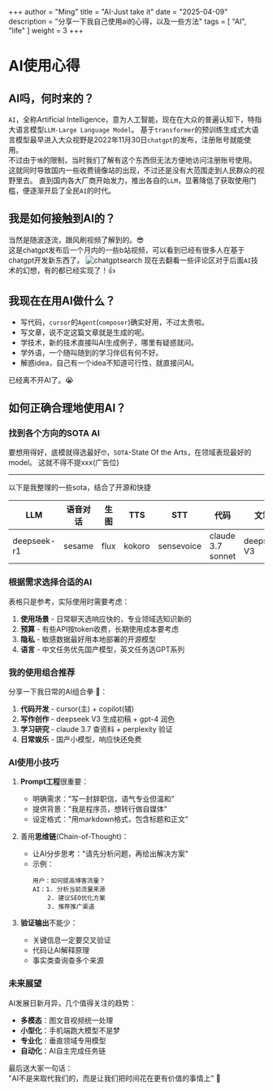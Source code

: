 +++
author = "Ming"
title = "AI-Just take it"
date = "2025-04-09"
description = "分享一下我自己使用ai的心得，以及一些方法"
tags = [
    "AI",
    "life"
]
weight = 3
+++

# AI使用心得
## AI吗，何时来的？

`AI`，全称Artificial Intelligence，意为人工智能，现在在大众的普遍认知下，特指大语言模型`LLM-Large Language Model`。
基于`transformer`的预训练生成式大语言模型最早进入大众视野是2022年11月30日`chatgpt`的发布，注册账号就能使用。  
不过由于`墙`的限制，当时我们了解有这个东西但无法方便地访问注册账号使用。
这就同时导致国内一些收费镜像站的出现，不过还是没有大范围走到人民群众的视野里去。
直到国内各大厂商开始发力，推出各自的`LLM`，显著降低了获取使用门槛，便逐渐开启了全民`AI`的时代。

## 我是如何接触到AI的？
当然是随波逐流，跟风刷视频了解到的。:sunglasses:  
这是chatgpt发布后一个月内的一些b站视频，可以看到已经有很多人在基于chatgpt开发新东西了。
![chatgptsearch](/img/chatgptsearch.png)
现在去翻看一些评论区对于后面`AI`技术的幻想，有的都已经实现了！:+1:

## 我现在在用AI做什么？
- 写代码，`cursor`的`Agent`(`composer`)确实好用，不过太贵啦。
- 写文章，说不定这篇文章就是生成的呢。
- 学技术，新的技术直接叫AI生成例子，哪里有疑惑就问。
- 学外语，一个随叫随到的学习伴侣有何不好。
- 解惑idea，自己有一个idea不知道可行性，就直接问AI。

已经离不开AI了。:sob:

## 如何正确合理地使用AI？
### 找到各个方向的SOTA AI  

要想用得好，底模就得选最好🤓，`SOTA`-State Of the Arts，在领域表现最好的model。
这就不得不提xxx(广告位)

---
以下是我整理的一些sota，结合了开源和快捷  

| LLM          | 语音对话 | 生图   | TTS     | STT         | 代码                | 文笔          |
|--------------|----------|--------|---------|-------------|---------------------|---------------|
| deepseek-r1  | sesame   | flux   | kokoro  | sensevoice   | claude 3.7 sonnet   | deepseek V3   |

### 根据需求选择合适的AI

表格只是参考，实际使用时需要考虑：
1. **使用场景** - 日常聊天选响应快的，专业领域选知识新的
2. **预算** - 有些API按token收费，长期使用成本要考虑
3. **隐私** - 敏感数据最好用本地部署的开源模型
4. **语言** - 中文任务优先国产模型，英文任务选GPT系列

### 我的使用组合推荐

分享一下我日常的AI组合拳 :boxing_glove:：
1. **代码开发** - cursor(主) + copilot(辅)
2. **写作创作** - deepseek V3 生成初稿 + gpt-4 润色
3. **学习研究** - claude 3.7 查资料 + perplexity 验证
4. **日常娱乐** - 国产小模型，响应快还免费

### AI使用小技巧

1. **Prompt工程**很重要：
   - 明确需求："写一封辞职信，语气专业但温和"
   - 提供背景："我是程序员，想转行做自媒体"
   - 设定格式："用markdown格式，包含标题和正文"

2. 善用**思维链**(Chain-of-Thought)：
   - 让AI分步思考："请先分析问题，再给出解决方案"
   - 示例：
     ```
     用户：如何提高博客流量？
     AI：1. 分析当前流量来源
         2. 建议SEO优化方案
         3. 推荐推广渠道
     ```

3. **验证输出**不能少：
   - 关键信息一定要交叉验证
   - 代码让AI解释原理
   - 事实类查询查多个来源

### 未来展望

AI发展日新月异，几个值得关注的趋势：
- **多模态**：图文音视频统一处理
- **小型化**：手机端跑大模型不是梦
- **专业化**：垂直领域专用模型
- **自动化**：AI自主完成任务链

最后送大家一句话：  
"AI不是来取代我们的，而是让我们把时间花在更有价值的事情上" :rocket:

###
